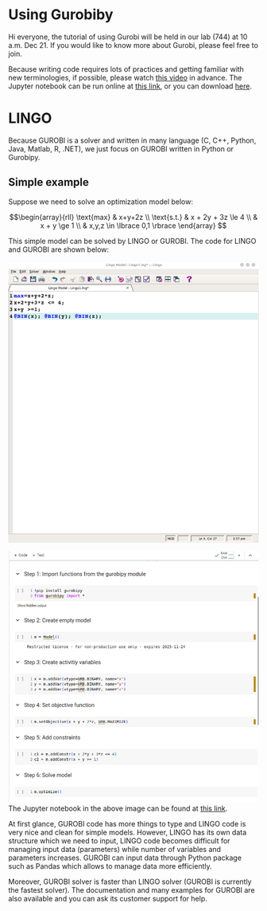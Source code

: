 # Using Gurobiby

<!-- This tutorial has  -->
<!-- * Introduction -->
<!-- * Models -->
<!-- * Gurobipy syntax -->
<!-- * Examples -->
<!-- * Advance topics -->
<!-- * Gentle introduction -->
<!-- * Writing small examples -->
<!-- * Using pandas to import data -->
<!-- * Writing large-scale examples -->

Hi everyone, the tutorial of using Gurobi will be held in our lab (744)
at 10 a.m. Dec 21. If you would like to know more about Gurobi, please
feel free to join.

Because writing code requires lots of practices and getting familiar
with new terminologies, if possible, please watch [this
video](https://vimeo.com/830685647/c7f9971fda) in advance. The Jupyter
notebook can be run online at [this
link](https://colab.research.google.com/drive/1ZmwcufNbdPBFLo6VZLz6KEioiG128V6I?usp=sharing),
or you can download
[here](https://github.com/JohnTranNTUT/Gurobi_tutorial/blob/89c7fc312ac305bbfb178681f156873be610c285/intro_to_gurobipy.ipynb).

# LINGO

Because GUROBI is a solver and written in many language (C, C++, Python,
Java, Matlab, R, .NET), we just focus on GUROBI written in Python or
Gurobipy.

## Simple example

Suppose we need to solve an optimization model below:

$$\begin{array}{rll}
 \text{max} & x+y+2z \\
 \text{s.t.} & x + 2y + 3z \le 4 \\
 & x + y \ge 1 \\
 & x,y,z \in \lbrace 0,1 \rbrace
\end{array}
$$

This simple model can be solved by LINGO or GUROBI. The code for LINGO
and GUROBI are shown below:

![LINGO](./LINGO1.png)

![GUROBI witten in Python](./GUROBI.png) The Jupyter notebook in the
above image can be found at [this
link](https://colab.research.google.com/drive/1zJ5P9GKLv2wfnBcy5eDmdUX97q8vh9QF?usp=sharing).

At first glance, GUROBI code has more things to type and LINGO code is
very nice and clean for simple models. However, LINGO has its own data
structure which we need to input, LINGO code becomes difficult for
managing input data (parameters) while number of variables and
parameters increases. GUROBI can input data through Python package such
as Pandas which allows to manage data more efficiently.

Moreover, GUROBI solver is faster than LINGO solver (GUROBI is currently
the fastest solver). The documentation and many examples for GUROBI are
also available and you can ask its customer support for help.

<!---->
<!---->
<!---->
<!-- # Introduction -->
<!-- Gurobi is a solver to solve optimization models that is currently the fastest solver in the world and provide free licenses for students. It can solve linear programming (LP), quadratic programming (QP), mixed integer linear programming (MILP), mixed-integer quadratic programming (MIQP), etc. For more information, please visit [here](https://en.wikipedia.org/wiki/Gurobi_Optimizer). -->
<!---->
<!-- To tell computers how to solve optimization problems through Gurobi, we need to use some programming language to instruct computers. One of the popular and easy-to-understand programming language is Python. Python is a programming language that emphasizes code readability. It means we can read and understand code of python more easily. Python has a large library of packages and allow us to manipulate data quickly and efficiently. The downside of python is undesirable performance. Because "Gurobi" solver will convert Python to C and solve in C, the performance of Gurobi solver written in Python may not be affected. -->
<!---->
<!-- # Models -->
<!-- In order to solve optimization efficiently, we need to breaks models into a few parts: -->
<!---->
<!-- * Parameters: are known before solving problems.  -->
<!-- * Variables: values that we need to find -->
<!-- * Objective -->
<!-- * Constraints -->
<!---->
<!-- ## Parameters -->
<!-- Parameters are values known before solving problems. -->
<!---->
<!---->
<!---->
<!-- # Hello World -->
<!---->
<!-- $\alpha$ -->
<!-- $x+y$ -->
<!---->
<!-- This is some python code, in which we define a function `hello`: -->
<!-- ```{python}  -->
<!-- def hello(): -->
<!--   print("Hello") -->
<!-- ``` -->
<!---->
<!---->
<!-- This is how we call it: -->
<!---->
<!-- ```{python}  -->
<!-- hello() -->
<!-- ``` -->
<!---->
<!---->
<!-- We can press `gd` to go to its definition. -->
<!---->
<!-- Let's demonstrate the autocompletion: -->
<!---->
<!-- ```{python}  -->
<!-- import numpy as np -->
<!-- ``` -->
<!---->
<!-- And code hovers with `K`. -->
<!---->
<!-- # Furthermore -->
<!---->
<!-- And then we can work on integrating this for multiple  -->
<!-- languages in the same document, like this R function: -->
<!---->
